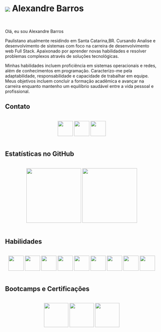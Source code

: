 <h1>
     <img align="center" src="https://github.com/AlexandreBarrosDev/portfolio/blob/main/public/alx-logo.svg">
     Alexandre Barros
</h1><br>

Olá, eu sou Alexandre Barros

Paulistano atualmente residindo em Santa Catarina,BR. Cursando Analise e desenvolvimento de sistemas com foco na carreira de desenvolvimento web Full Stack. Apaixonado por aprender novas habilidades e resolver problemas complexos através de soluções tecnológicas.

Minhas habilidades incluem proficiência em sistemas operacionais e redes, além de conhecimentos em programação. Caracterizo-me pela adaptabilidade, responsabilidade e capacidade de trabalhar em equipe. Meus objetivos incluem concluir a formação acadêmica e avançar na carreira enquanto mantenho um equilíbrio saudável entre a vida pessoal e profissional.<br>

## **Contato**

<div align='center'><br>
     <span><a href="alexandrebarros.dev@gmail.com" target="_blank"><img align="center" width='50px' height='50px' src="https://github.com/AlexandreBarrosDev/portfolio/blob/main/public/bx-envelope.svg"></a></span>
     <span><a href="https://www.linkedin.com/in/alexandrebarrosdev" target="_blank"><img align="center" width='50px' height='50px' src="https://github.com/AlexandreBarrosDev/portfolio/blob/main/public/bxl-linkedin-square.svg"></a></span>
     <span><a href="https://github.com/AlexandreBarrosDev" target="_blank"><img align="center" width='50px' height='50px' src="https://github.com/AlexandreBarrosDev/portfolio/blob/main/public/bxl-github.svg"></a></span>
</div><br>

## **Estatísticas no GitHub**

<div align="center"><br>
     <img height="180em" src="https://github-readme-stats.vercel.app/api?username=alexandrebarrosdev&theme=blue_navy&show_icons=true&hide_border=true&count_private=true" />
     <img height="180em" src="https://github-readme-stats.vercel.app/api/top-langs/?username=alexandrebarrosdev&theme=blue_navy&show_icons=true&hide_border=true&layout=compact" />
</div><br>

## **Habilidades**
<div align='center'><br>
     <span><img align="center" width='50px' height='50px' src="https://github.com/AlexandreBarrosDev/portfolio/blob/main/public/figma.svg"></span>
     <span><img align="center" width='50px' height='50px' src="https://github.com/AlexandreBarrosDev/portfolio/blob/main/public/git.svg"></span>
     <span><img align="center" width='50px' height='50px' src="https://github.com/AlexandreBarrosDev/portfolio/blob/main/public/html5.svg"></span>
     <span><img align="center" width='50px' height='50px' src="https://github.com/AlexandreBarrosDev/portfolio/blob/main/public/css3.svg"></span>
     <span><img align="center" width='50px' height='50px' src="https://github.com/AlexandreBarrosDev/portfolio/blob/main/public/tailwindcss.svg"></span>
     <span><img align="center" width='50px' height='50px' src="https://github.com/AlexandreBarrosDev/portfolio/blob/main/public/javascript.svg"></span>
     <span><img align="center" width='50px' height='50px' src="https://github.com/AlexandreBarrosDev/portfolio/blob/main/public/react.svg"></span>
     <span><img align="center" width='50px' height='50px' src="https://github.com/AlexandreBarrosDev/portfolio/blob/main/public/nextdotjs.svg"></span>
     <span><img align="center" width='50px' height='50px' src="https://github.com/AlexandreBarrosDev/portfolio/blob/main/public/typescript.svg"></span>
</div><br>

## **Bootcamps e Certificações**

<div align='center'><br>
     <a href="https://hermes.dio.me/certificates/1TVAHFWC.pdf" target="_blank"><img src="https://assets.dio.me/0JQqr8ZwT-UxlnECL_OiT33rG3DrDD_Lc1BCMsn_iso/f:webp/h:120/q:80/L3RyYWNrcy8zZjAzZTNmNS03Nzk1LTQ1NzktYTI1YS0wZTk1ODdlMGRmNzcucG5n"               height="80"></a>
     <a href="https://hermes.dio.me/certificates/KYHPKTND.pdf" target="_blank"><img src="https://assets.dio.me/_ImeVq2qMIfyFkoYC-epZ9o-1X9soGtq69WUykqhiL4/f:webp/h:120/q:80/L3RyYWNrcy81NWU3MDQwZi03NzViLTQ3ZTUtYThmYi02OWQwMDJjYTE3YTkucG5n"               height="80"></a>
     <a href="https://hermes.dio.me/certificates/MHFXIDNU.pdf" target="_blank"><img src="https://assets.dio.me/xEToxE9fgWwdB62arhyfnUPNNK42xbqSOzHNRpWtDxk/f:webp/h:120/q:80/L3RyYWNrcy8wYTY1YmE2MS1hOGZhLTQ2ZDktODhhYS1kYmViYjAyOTU4M2UucG5n"               height="80"></a>
</div><br>
